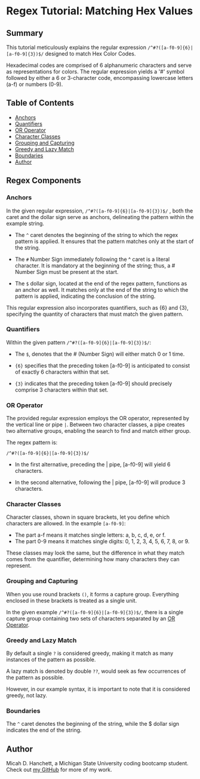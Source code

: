 # Regex Tutorial: Matching Hex Values

## Summary
This tutorial meticulously explains the regular expression `/^#?([a-f0-9]{6}|[a-f0-9]{3})$/` designed to match Hex Color Codes.

Hexadecimal codes are comprised of 6 alphanumeric characters and serve as representations for colors. The regular expression yields a '#' symbol followed by either a 6 or 3-character code, encompassing lowercase letters (a-f) or numbers (0-9).

## Table of Contents
- [Anchors](#anchors)
- [Quantifiers](#quantifiers)
- [OR Operator](#or-operator)
- [Character Classes](#character-classes)
- [Grouping and Capturing](#grouping-and-capturing)
- [Greedy and Lazy Match](#greedy-and-lazy-match)
- [Boundaries](#boundaries)
- [Author](#author)

## Regex Components

### Anchors
In the given regular expression, `/^#?([a-f0-9]{6}|[a-f0-9]{3})$/`
, both the caret and the dollar sign serve as anchors, delineating the pattern within the example string.

* The `^` caret denotes the beginning of the string to which the regex pattern is applied. It ensures that the pattern matches only at the start of the string.

* The `#` Number Sign immediately following the ^ caret is a literal character. It is mandatory at the beginning of the string; thus, a # Number Sign must be present at the start.

* The `$` dollar sign, located at the end of the regex pattern, functions as an anchor as well. It matches only at the end of the string to which the pattern is applied, indicating the conclusion of the string.

This regular expression also incorporates quantifiers, such as {6} and {3}, specifying the quantity of characters that must match the given pattern.
### Quantifiers
Within the given pattern `/^#?([a-f0-9]{6}|[a-f0-9]{3})$/`:

* The `$`, denotes that the # (Number Sign) will either match 0 or 1 time.

* `{6}` specifies that the preceding token [a-f0-9] is anticipated to consist of exactly 6 characters within that set.

* `{3}` indicates that the preceding token [a-f0-9] should precisely comprise 3 characters within that set.
### OR Operator
The provided regular expression employs the OR operator, represented by the vertical line or pipe `|`. Between two character classes, a pipe creates two alternative groups, enabling the search to find and match either group.

The regex pattern is:

`/^#?([a-f0-9]{6}|[a-f0-9]{3})$/`

* In the first alternative, preceding the | pipe, [a-f0-9] will yield 6 characters.

* In the second alternative, following the | pipe, [a-f0-9] will produce 3 characters.
### Character Classes
Character classes, shown in square brackets, let you define which characters are allowed. In the example `[a-f0-9]`:

* The part a-f means it matches single letters: a, b, c, d, e, or f.
* The part 0-9 means it matches single digits: 0, 1, 2, 3, 4, 5, 6, 7, 8, or 9.

These classes may look the same, but the difference in what they match comes from the quantifier, determining how many characters they can represent.

### Grouping and Capturing
When you use round brackets `()`, it forms a capture group. Everything enclosed in these brackets is treated as a single unit. 

In the given example `/^#?([a-f0-9]{6}|[a-f0-9]{3})$/`, there is a single capture group containing two sets of characters separated by an [OR Operator](#or-operator).

### Greedy and Lazy Match
By default a single `?` is considered greedy, making it match as many instances of the pattern as possible. 

A lazy match is denoted by double `??`, would seek as few occurrences of the pattern as possible. 

However, in our example syntax, it is important to note that it is considered greedy, not lazy.

### Boundaries

The `^` caret denotes the beginning of the string, while the $ dollar sign indicates the end of the string.

## Author
Micah D. Hanchett, a Michigan State University coding bootcamp student. 
Check out [my GitHub](https://github.com/G303K) for more of my work.